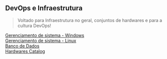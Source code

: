 ## DevOps e Infraestrutura

>Voltado para Infraestrutura no geral, conjuntos de hardwares e para a cultura DevOps!

[Gerenciamento de sistema - Windows]()</br>
[Gerenciamento de sistema - Linux]()</br>
[Banco de Dados]()</br>
[Hardwares Catalog](Hardware_sets/index-hardwares.md)</br>